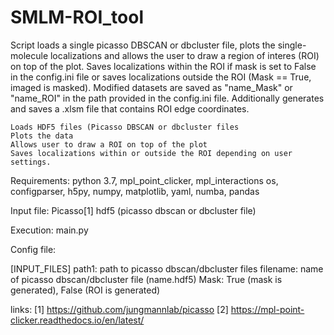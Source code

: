 # SMLM-ROI_tool

Script loads a single picasso DBSCAN or dbcluster file, plots the single-molecule localizations and allows the user to draw a region of interes (ROI) on top of the plot. Saves localizations within the ROI if mask is set to False in the config.ini file or saves localizations outside the ROI (Mask == True, imaged is masked). Modified datasets are saved as "name_Mask" or "name_ROI" in the path provided in the config.ini file. Additionally generates and saves a .xlsm file that contains ROI edge coordinates. 

    Loads HDF5 files (Picasso DBSCAN or dbcluster files 
    Plots the data
    Allows user to draw a ROI on top of the plot
    Saves localizations within or outside the ROI depending on user settings.

Requirements: python 3.7, mpl_point_clicker, mpl_interactions os, configparser, h5py, numpy, matplotlib, yaml, numba, pandas

Input file: Picasso[1] hdf5 (picasso dbscan or dbcluster file)

Execution: main.py

Config file:

[INPUT_FILES] path1: path to picasso dbscan/dbcluster files filename: name of picasso dbscan/dbcluster file (name.hdf5) Mask: True (mask is generated), False (ROI is generated)


links: [1] https://github.com/jungmannlab/picasso [2] https://mpl-point-clicker.readthedocs.io/en/latest/
